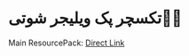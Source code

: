 # تکسچر پک ویلیجر شوتی🗿😂
Main ResourcePack: [Direct Link](https://github.com/Mahisokhary/VillagerShooti/releases/download/v1.0.0/VillagerShooti.zip)
